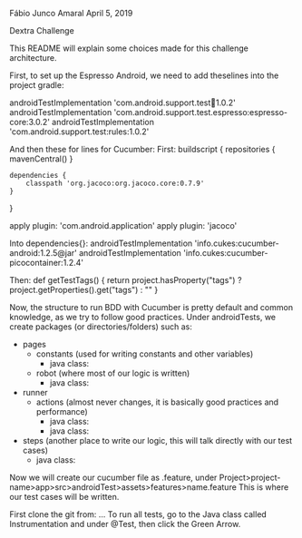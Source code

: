 Fábio Junco Amaral
April 5, 2019

Dextra Challenge

This README will explain some choices made for this challenge architecture.

First, to set up the Espresso Android, we need to add theselines into the project gradle:

androidTestImplementation 'com.android.support.test:runner:1.0.2'
androidTestImplementation 'com.android.support.test.espresso:espresso-core:3.0.2'
androidTestImplementation 'com.android.support.test:rules:1.0.2'

And then these for lines for Cucumber:
First:
buildscript {
    repositories {
        mavenCentral()
    }

    dependencies {
        classpath 'org.jacoco:org.jacoco.core:0.7.9'
    }
}

apply plugin: 'com.android.application'
apply plugin: 'jacoco'

Into dependencies{}:
androidTestImplementation 'info.cukes:cucumber-android:1.2.5@jar'
androidTestImplementation 'info.cukes:cucumber-picocontainer:1.2.4'

Then:
def getTestTags() {
    return project.hasProperty("tags") ? project.getProperties().get("tags") : ""
}

Now, the structure to run BDD with Cucumber is pretty default and common knowledge, as we try to follow good practices.
Under androidTests, we create packages (or directories/folders) such as:
- pages
	- constants (used for writing constants and other variables)
		- java class: 
	- robot (where most of our logic is written)
		- java class: 
- runner
	- actions (almost never changes, it is basically good practices and performance)
		- java class: 
		- java class: 
- steps (another place to write our logic, this will talk directly with our test cases)
	- java class: 

Now we will create our cucumber file as .feature, under Project>project-name>app>src>androidTest>assets>features>name.feature
This is where our test cases will be written.



First clone the git from: ...
To run all tests, go to the Java class called Instrumentation and under @Test, then click the Green Arrow.
